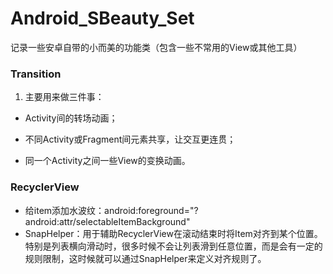 # Android_SBeauty_Set
记录一些安卓自带的小而美的功能类（包含一些不常用的View或其他工具）

### Transition

1.  主要用来做三件事：
    
-   Activity间的转场动画；
    
-   不同Activity或Fragment间元素共享，让交互更连贯；
    
-   同一个Activity之间一些View的变换动画。

### RecyclerView

- 给item添加水波纹：android:foreground="?android:attr/selectableItemBackground"
- SnapHelper：用于辅助RecyclerView在滚动结束时将Item对齐到某个位置。特别是列表横向滑动时，很多时候不会让列表滑到任意位置，而是会有一定的规则限制，这时候就可以通过SnapHelper来定义对齐规则了。
